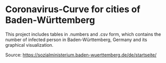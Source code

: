 # Coronavirus-Curve for cities of Baden-Württemberg

This project includes tables in .numbers and .csv form, which contains the number of infected person in Baden-Württemberg, Germany and its graphical visualization.  

Source: https://sozialministerium.baden-wuerttemberg.de/de/startseite/
